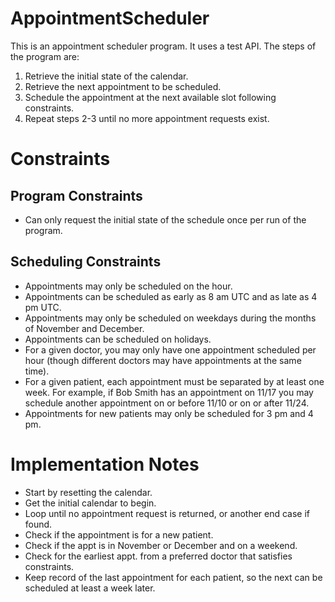 # AppointmentScheduler

This is an appointment scheduler program. It uses a test API.
The steps of the program are:

1. Retrieve the initial state of the calendar.
2. Retrieve the next appointment to be scheduled.
3. Schedule the appointment at the next available slot following constraints.
4. Repeat steps 2-3 until no more appointment requests exist.

# Constraints

## Program Constraints
- Can only request the initial state of the schedule once per run of the program. 

## Scheduling Constraints
- Appointments may only be scheduled on the hour.
- Appointments can be scheduled as early as 8 am UTC and as late as 4 pm UTC.
- Appointments may only be scheduled on weekdays during the months of November and December.
- Appointments can be scheduled on holidays.
- For a given doctor, you may only have one appointment scheduled per hour (though different doctors may have appointments at the same time).
- For a given patient, each appointment must be separated by at least one week. For example, if Bob Smith has an appointment on 11/17 you may schedule another appointment on or before 11/10 or on or after 11/24.
- Appointments for new patients may only be scheduled for 3 pm and 4 pm.

# Implementation Notes

- Start by resetting the calendar.
- Get the initial calendar to begin.
- Loop until no appointment request is returned, or another end case if found.
- Check if the appointment is for a new patient.
- Check if the appt is in November or December and on a weekend.
- Check for the earliest appt. from a preferred doctor that satisfies constraints.
- Keep record of the last appointment for each patient, so the next can be scheduled at least a week later.
